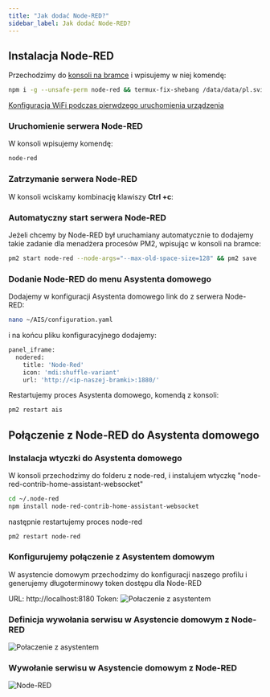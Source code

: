 ```yaml
---
title: "Jak dodać Node-RED?"
sidebar_label: Jak dodać Node-RED?
---
```


## Instalacja Node-RED

Przechodzimy do [konsoli na bramce](/AIS-docs/docs/en/ais_bramka_remote_ssh.html#dostęp-do-konsoli-z-aplikacji) i wpisujemy w niej komendę:

```bash
npm i -g --unsafe-perm node-red && termux-fix-shebang /data/data/pl.sviete.dom/files/usr/bin/node-red
```

[Konfiguracja WiFi podczas pierwdzego uruchomienia urządzenia](/AIS-docs/docs/en/ais_bramka_first_run.html#konfiguracja-wifi)

### Uruchomienie serwera Node-RED

W konsoli wpisujemy komendę:
```bash
node-red
```

### Zatrzymanie serwera Node-RED

W konsoli wciskamy kombinację klawiszy **Ctrl +c**:


### Automatyczny start serwera Node-RED 

Jeżeli chcemy by Node-RED był uruchamiany automatycznie to dodajemy takie zadanie dla menadżera procesów PM2, wpisując w konsoli na bramce:
```bash
pm2 start node-red --node-args="--max-old-space-size=128" && pm2 save
```

### Dodanie Node-RED do menu Asystenta domowego

Dodajemy w konfiguracji Asystenta domowego link do z serwera Node-RED:

```bash
nano ~/AIS/configuration.yaml
```
i na końcu pliku konfiguracyjnego dodajemy:

```bash
panel_iframe:
  nodered:
    title: 'Node-Red'
    icon: 'mdi:shuffle-variant'
    url: 'http://<ip-naszej-bramki>:1880/'
```

Restartujemy proces Asystenta domowego, komendą z konsoli:

```bash
pm2 restart ais
```




## Połączenie z Node-RED do Asystenta domowego

### Instalacja wtyczki do Asystenta domowego

W konsoli przechodzimy do folderu z node-red, i instalujem wtyczkę "node-red-contrib-home-assistant-websocket"

```bash
cd ~/.node-red
npm install node-red-contrib-home-assistant-websocket
```

następnie restartujemy proces node-red

```bash
pm2 restart node-red
```


### Konfigurujemy połączenie z Asystentem domowym

W asystencie domowym przechodzimy do konfiguracji naszego profilu i generujemy długoterminowy token dostępu dla Node-RED


URL: http://localhost:8180
Token: <token wygenerowany w Asystencie domowym>
![Połaczenie z asystentem](/AIS-docs/img/en/faq/Node-red-Home-Assistant-connection.png)


### Definicja wywołania serwisu w Asystencie domowym z Node-RED

![Połaczenie z asystentem](/AIS-docs/img/en/faq/node_red_home_assistant_service_call.png)


### Wywołanie serwisu w Asystencie domowym z Node-RED

![Node-RED](/AIS-docs/img/en/faq/node_red_call_service.png)